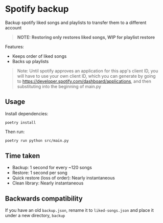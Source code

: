 # Spotify backup

Backup spotify liked songs and playlists to transfer them to a different account

> **NOTE: Restoring only restores liked songs, WIP for playlist restore**

Features:

-   Keeps order of liked songs
-   Backs up playlists

> Note: Until spotify approves an application for this app's client ID, you will
> have to use your own client ID, which you can generate by going to
> https://developer.spotify.com/dashboard/applications, and then substituting
> into the beginning of main.py

## Usage

Install dependencies:

```
poetry install
```

Then run:

```bash
poetry run python src/main.py
```

## Time taken

-   Backup: 1 second for every ~120 songs
-   Restore: 1 second per song
-   Quick restore (loss of order): Nearly instantaneous
-   Clean library: Nearly instantaneous


## Backwards compatibility

If you have an old `backup.json`, rename it to `liked-songs.json` and place it
under a new directory, `backup`